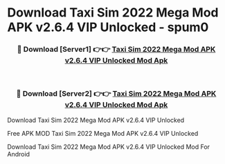 # Download Taxi Sim 2022 Mega Mod APK v2.6.4 VIP Unlocked - spum0



<div align="center">
<h3>🔴 Download [Server1] 👉👉 <a href="https://momento.my/?title=Taxi_Sim_2022_Mega_Mod_APK_v2.6.4_VIP_Unlocked">Taxi Sim 2022 Mega Mod APK v2.6.4 VIP Unlocked Mod Apk</a></h3><br>

<h3>🔴 Download [Server2] 👉👉 <a href="https://momento.my/?title=Taxi_Sim_2022_Mega_Mod_APK_v2.6.4_VIP_Unlocked">Taxi Sim 2022 Mega Mod APK v2.6.4 VIP Unlocked Mod Apk</a></h3>
</div>



Download Taxi Sim 2022 Mega Mod APK v2.6.4 VIP Unlocked 

Free APK MOD Taxi Sim 2022 Mega Mod APK v2.6.4 VIP Unlocked 

Download Taxi Sim 2022 Mega Mod APK v2.6.4 VIP Unlocked Mod For Android

